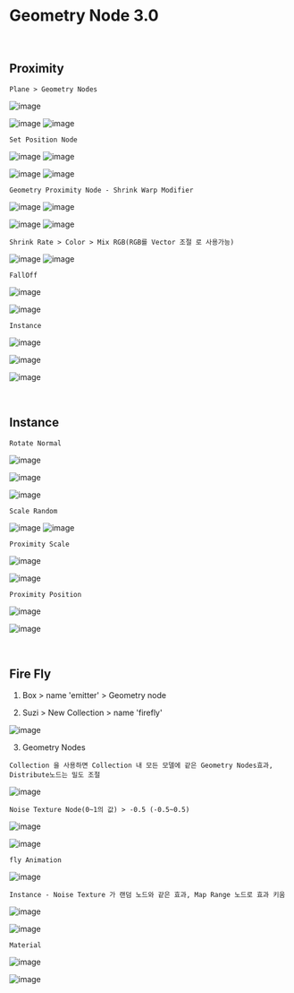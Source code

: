 Geometry Node 3.0
===================

<br>

Proximity
-------------

`Plane > Geometry Nodes`

![image](https://user-images.githubusercontent.com/30430227/139170734-96c4ffc4-b751-4f5f-8cba-9ebc4962dd59.png)

![image](https://user-images.githubusercontent.com/30430227/139170747-83a6ff4b-8642-44ef-8b6e-cf1126d0e1b7.png)
![image](https://user-images.githubusercontent.com/30430227/139170757-ada24a51-e797-4408-b96b-cd2fcd926414.png)

`Set Position Node`

![image](https://user-images.githubusercontent.com/30430227/139171301-fe474e49-4b91-4b23-b581-fe9c179f79d6.png)
![image](https://user-images.githubusercontent.com/30430227/139171176-0b263d0f-83ac-4b16-8e2f-ea7947732f95.png)

![image](https://user-images.githubusercontent.com/30430227/139171261-4836b9a3-266f-4d60-b73d-556b98a3ef9a.png)
![image](https://user-images.githubusercontent.com/30430227/139171241-a1ff25df-b33a-44b3-8d38-1de4d8f7b2ae.png)

`Geometry Proximity Node - Shrink Warp Modifier`

![image](https://user-images.githubusercontent.com/30430227/139174102-122db5a0-f84c-4988-8826-2fb73314abb1.png)
![image](https://user-images.githubusercontent.com/30430227/139174153-8f800179-979c-4cc8-9bbc-eff3ba94260a.png)

![image](https://user-images.githubusercontent.com/30430227/139174082-b2d2b81e-fc9d-4e18-84b5-0c04445f1ba9.png)
![image](https://user-images.githubusercontent.com/30430227/139174132-b38d12fd-e7fa-4036-bc08-7444c15d02eb.png)

`Shrink Rate > Color > Mix RGB(RGB를 Vector 조절 로 사용가능)`

![image](https://user-images.githubusercontent.com/30430227/139174646-4b9e115e-59af-4570-8905-e9815b712032.png)
![image](https://user-images.githubusercontent.com/30430227/139174598-60ec8b4f-1bc4-4780-80fc-a433123903ff.png)

`FallOff`

![image](https://user-images.githubusercontent.com/30430227/139181689-7ca802b5-cea5-403b-9191-85761b989773.png)

![image](https://user-images.githubusercontent.com/30430227/139181706-998894d9-8aea-4dcb-b48b-294ae05f0c5f.png)

`Instance`

![image](https://user-images.githubusercontent.com/30430227/139182082-26426c99-d280-4b4a-9c2e-2d5af8f41950.png)

![image](https://user-images.githubusercontent.com/30430227/139182098-88223b94-d554-4c64-b197-f43100faf0df.png)

![image](https://user-images.githubusercontent.com/30430227/139182165-653fb62d-30d1-441c-a7ce-2401bf7ab431.png)

<br>

Instance 
----------

`Rotate Normal`

![image](https://user-images.githubusercontent.com/30430227/139263624-1e42f283-acbe-450f-887f-31b5668fc71f.png)

![image](https://user-images.githubusercontent.com/30430227/139263713-0b2de229-165b-4688-a3a5-434e9c376150.png)

![image](https://user-images.githubusercontent.com/30430227/139263532-e8354f09-6727-4a22-96bd-d7f2e084f4df.png)

`Scale Random`

![image](https://user-images.githubusercontent.com/30430227/139265085-5c6da159-5930-45ac-82d8-c4c78b57d4b3.png)
![image](https://user-images.githubusercontent.com/30430227/139265054-bb96b8e4-fe60-4f22-817e-740504aa9cc4.png)


`Proximity Scale`

![image](https://user-images.githubusercontent.com/30430227/139266611-8c917735-a27f-496e-a731-454c1d6bd0bb.png)

![image](https://user-images.githubusercontent.com/30430227/139266820-cd907879-619a-4fe5-8351-8866b07e7ac6.png)

`Proximity Position`

![image](https://user-images.githubusercontent.com/30430227/139269113-4f26a02b-a884-4ddd-8fa8-4c1f042a0551.png)

![image](https://user-images.githubusercontent.com/30430227/139269203-72e22e07-80be-421c-9f7a-33e1bd218f04.png)

<br>

Fire Fly
-----------

1. Box > name 'emitter' > Geometry node

2. Suzi > New Collection > name 'firefly'

![image](https://user-images.githubusercontent.com/30430227/139270900-7ffc0bec-a5c4-4cd4-8105-0086f23497b1.png)

3. Geometry Nodes

`Collection 을 사용하면 Collection 내 모든 모델에 같은 Geometry Nodes효과, Distribute노드는 밀도 조절`

![image](https://user-images.githubusercontent.com/30430227/139271493-61e16aba-6c1f-4e81-9381-92be7669fd98.png)

`Noise Texture Node(0~1의 값) > -0.5 (-0.5~0.5)`

![image](https://user-images.githubusercontent.com/30430227/139274005-0c4450c0-7007-4b81-a31b-78f96120c50d.png)

![image](https://user-images.githubusercontent.com/30430227/139274124-248131dd-0406-48c9-9768-9fc1a05058b1.png)

`fly Animation`

![image](https://user-images.githubusercontent.com/30430227/139274422-e89628cf-e7ff-4403-a3f0-1ac85d4dbe8b.png)

`Instance - Noise Texture 가 랜덤 노드와 같은 효과, Map Range 노드로 효과 키움`

![image](https://user-images.githubusercontent.com/30430227/139275393-9d4b9886-9bc3-4fb8-92d6-172f63d5d8de.png)

![image](https://user-images.githubusercontent.com/30430227/139275579-402ad235-ca23-4cfe-a7d5-ecba94c3a791.png)


`Material`

![image](https://user-images.githubusercontent.com/30430227/139277441-cf6e41ae-26ab-4a73-baf5-811d6876b482.png)

![image](https://user-images.githubusercontent.com/30430227/139277511-44285ad5-86b1-4c97-8677-d97971145322.png)



